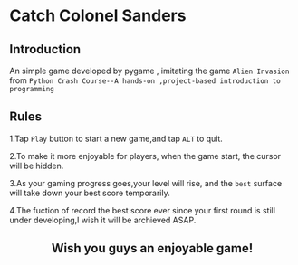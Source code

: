 # Catch Colonel Sanders

## Introduction

An simple game developed by pygame , imitating the game `Alien Invasion` from  `Python Crash Course--A hands-on ,project-based introduction to programming`     

## Rules
1.Tap `Play` button to start a new game,and tap `ALT` to quit.

2.To make it more enjoyable for players, when the game start, the cursor will be hidden.

3.As your gaming progress goes,your level will rise, and the `best` surface will take down your best score temporarily.

4.The fuction of record the best score ever since your first round is still under developing,I wish it will be archieved ASAP.

<h2 align="center">
<b>Wish you guys an enjoyable game!</b>
</h2>
